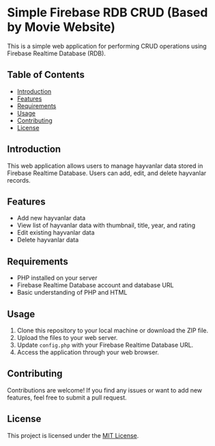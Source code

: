 # Simple Firebase RDB CRUD (Based by Movie Website)

This is a simple web application for performing CRUD operations using Firebase Realtime Database (RDB).

## Table of Contents
- [Introduction](#introduction)
- [Features](#features)
- [Requirements](#requirements)
- [Usage](#usage)
- [Contributing](#contributing)
- [License](#license)

## Introduction
This web application allows users to manage hayvanlar data stored in Firebase Realtime Database. Users can add, edit, and delete hayvanlar records.

## Features
- Add new hayvanlar data
- View list of hayvanlar data with thumbnail, title, year, and rating
- Edit existing hayvanlar data
- Delete hayvanlar data

## Requirements
- PHP installed on your server
- Firebase Realtime Database account and database URL
- Basic understanding of PHP and HTML

## Usage
1. Clone this repository to your local machine or download the ZIP file.
2. Upload the files to your web server.
3. Update `config.php` with your Firebase Realtime Database URL.
4. Access the application through your web browser.

## Contributing
Contributions are welcome! If you find any issues or want to add new features, feel free to submit a pull request.

## License
This project is licensed under the [MIT License](LICENSE).
